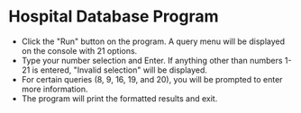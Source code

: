 # Hospital Database Program
* Click the "Run" button on the program. A query menu will be displayed on the console with 21 options.
* Type your number selection and Enter. If anything other than numbers 1-21 is entered, "Invalid selection" will be displayed.
* For certain queries (8, 9, 16, 19, and 20), you will be prompted to enter more information. 
* The program will print the formatted results and exit. 